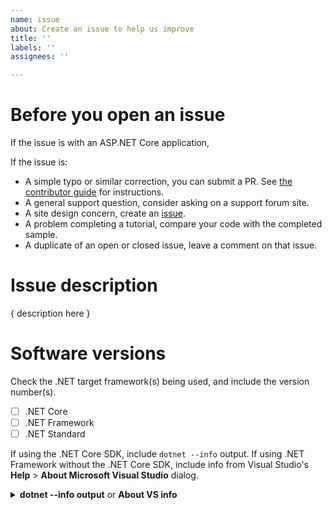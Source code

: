 ```yaml
---
name: issue
about: Create an issue to help us improve
title: ''
labels: ''
assignees: ''

---
```


# Before you open an issue

If the issue is with an ASP.NET Core application, 

If the issue is:

- A simple typo or similar correction, you can submit a PR. See [the contributor guide](https://github.com/datatunning/RockPaperScissors/blob/master/CONTRIBUTING.md) for instructions.
- A general support question, consider asking on a support forum site.
- A site design concern, create an [issue](https://github.com/datatunning/RockPaperScissors/issues).
- A problem completing a tutorial, compare your code with the completed sample.
- A duplicate of an open or closed issue, leave a comment on that issue.

# Issue description

{ description here }

# Software versions

Check the .NET target framework(s) being used, and include the version number(s).

- [ ] .NET Core
- [ ] .NET Framework
- [ ] .NET Standard

If using the .NET Core SDK, include `dotnet --info` output. If using .NET Framework without the .NET Core SDK, include info from Visual Studio's **Help** > **About Microsoft Visual Studio** dialog.

<details>
<summary><strong>dotnet --info output</strong> or <strong>About VS info</strong></summary>

```console
<replace>
```
</details>
